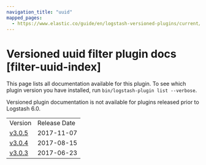 ```yaml
---
navigation_title: "uuid"
mapped_pages:
  - https://www.elastic.co/guide/en/logstash-versioned-plugins/current/filter-uuid-index.html
---
```


# Versioned uuid filter plugin docs [filter-uuid-index]

This page lists all documentation available for this plugin. To see which plugin version you have installed, run `bin/logstash-plugin list --verbose`.

Versioned plugin documentation is not available for plugins released prior to Logstash 6.0.

| | |
| :- | :- |
| Version | Release Date |
| [v3.0.5](v3-0-5-plugins-filters-uuid.md) | 2017-11-07 |
| [v3.0.4](v3-0-4-plugins-filters-uuid.md) | 2017-08-15 |
| [v3.0.3](v3-0-3-plugins-filters-uuid.md) | 2017-06-23 |
